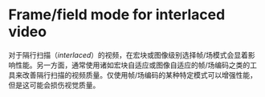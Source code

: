 # Frame/field mode for interlaced video
对于隔行扫描（*interlaced*）的视频，在宏块或图像级别选择帧/场模式会显着影响性能。另一方面，通常使用诸如宏块自适应或图像自适应的帧/场编码之类的工具来改善隔行扫描的视频质量。仅使用帧/场编码的某种特定模式可以增强性能，但是这可能会损伤视觉质量。
